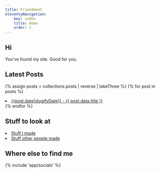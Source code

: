 ```yaml
---
title: Friendmeat
eleventyNavigation:
    key: index
    title: Home
    order: 1
---
```

## Hi

You've found my site. Good for you.

## Latest Posts

{% assign posts = collections.posts | reverse | takeThree %}
{% for post in posts %}
<li><a class="max-w-max interactive" href="{{ post.url }}">{{post.date|slugifyDate}} - {{ post.data.title }}</a></li>
{% endfor %}

## Stuff to look at
<li><a href="/stuff/gallery/" class="max-w-max interactive">Stuff I made</a></li>
<li><a href="/stuff/comms/" class="max-w-max interactive">Stuff other people made</a></li>

## Where else to find me

{% include 'app/socials' %}